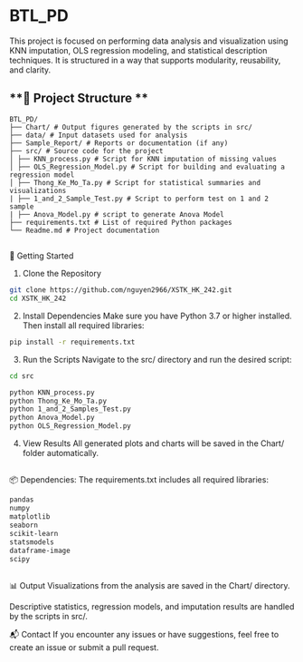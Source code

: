 # BTL_PD
This project is focused on performing data analysis and visualization using KNN imputation, OLS regression modeling, and statistical description techniques. It is structured in a way that supports modularity, reusability, and clarity.

## **📁 Project Structure **
```
BTL_PD/
├── Chart/ # Output figures generated by the scripts in src/
├── data/ # Input datasets used for analysis
├── Sample_Report/ # Reports or documentation (if any)
├── src/ # Source code for the project
│ ├── KNN_process.py # Script for KNN imputation of missing values
│ ├── OLS_Regression_Model.py # Script for building and evaluating a regression model
│ ├── Thong_Ke_Mo_Ta.py # Script for statistical summaries and visualizations
| ├── 1_and_2_Sample_Test.py # Script to perform test on 1 and 2 sample
| ├── Anova_Model.py # script to generate Anova Model
├── requirements.txt # List of required Python packages
└── Readme.md # Project documentation
```
##
🚀 Getting Started
1. Clone the Repository
```sh
git clone https://github.com/nguyen2966/XSTK_HK_242.git
cd XSTK_HK_242
```

2. Install Dependencies
Make sure you have Python 3.7 or higher installed. Then install all required libraries:
```sh
pip install -r requirements.txt
```
3. Run the Scripts
Navigate to the src/ directory and run the desired script:
```sh
cd src
```
```sh
python KNN_process.py
python Thong_Ke_Mo_Ta.py
python 1_and_2_Samples_Test.py
python Anova_Model.py
python OLS_Regression_Model.py
```
4. View Results
All generated plots and charts will be saved in the Chart/ folder automatically.
##
📦 Dependencies: 
The requirements.txt includes all required libraries:
```sh
pandas
numpy
matplotlib
seaborn
scikit-learn
statsmodels
dataframe-image
scipy
```
##

📊 Output
Visualizations from the analysis are saved in the Chart/ directory.

Descriptive statistics, regression models, and imputation results are handled by the scripts in src/.

📬 Contact
If you encounter any issues or have suggestions, feel free to create an issue or submit a pull request.
